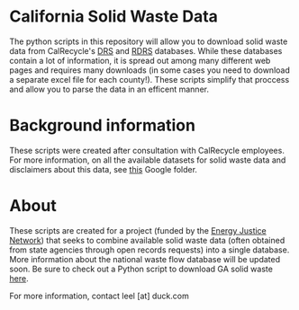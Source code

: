# California Solid Waste Data
The python scripts in this repository will allow you to download solid waste data from CalRecycle's [DRS](https://calrecycle.ca.gov/lgcentral/drs/) and [RDRS](https://calrecycle.ca.gov/swfacilities/rdreporting/) databases. While these databases contain a lot of information, it is spread out among many different web pages and requires many downloads (in some cases you need to download a separate excel file for each county!). These scripts simplify that proccess and allow you to parse the data in an efficent manner. 

# Background information
These scripts were created after consultation with CalRecycle employees. For more information, on all the available datasets for solid waste data and disclaimers about this data, see [this](https://drive.google.com/drive/u/0/folders/14Bdnm6pYQJ6eFdCyBcy0Ez42CSEU0zkg) Google folder.

# About
These scripts are created for a project (funded by the [Energy Justice Network](energyjustice.net)) that seeks to combine available solid waste data (often obtained from state agencies through open records requests) into a single database. More information about the national waste flow database will be updated soon. Be sure to check out a Python script to download GA solid waste [here](https://github.com/Greatest125/GEOS-link-scrape).

For more information, contact leel [at] duck.com
